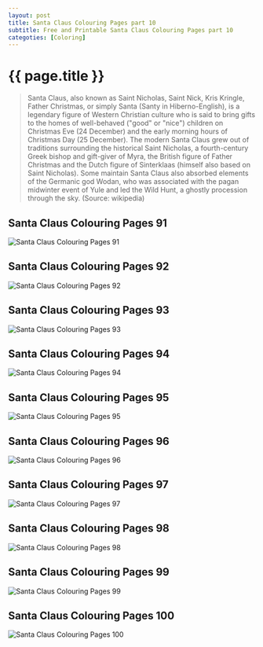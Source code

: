 ```yaml
---
layout: post
title: Santa Claus Colouring Pages part 10
subtitle: Free and Printable Santa Claus Colouring Pages part 10
categoties: [Coloring]
---
```

{{ page.title }}
================
> Santa Claus, also known as Saint Nicholas, Saint Nick, Kris Kringle, Father Christmas, or simply Santa (Santy in Hiberno-English), is a legendary figure of Western Christian culture who is said to bring gifts to the homes of well-behaved ("good" or "nice") children on Christmas Eve (24 December) and the early morning hours of Christmas Day (25 December). The modern Santa Claus grew out of traditions surrounding the historical Saint Nicholas, a fourth-century Greek bishop and gift-giver of Myra, the British figure of Father Christmas and the Dutch figure of Sinterklaas (himself also based on Saint Nicholas). Some maintain Santa Claus also absorbed elements of the Germanic god Wodan, who was associated with the pagan midwinter event of Yule and led the Wild Hunt, a ghostly procession through the sky. (Source: wikipedia)

## Santa Claus Colouring Pages 91
![Santa Claus Colouring Pages 91](https://hoanghabelle.github.io/images/Santa-Claus-Colouring-Pages%20(91).jpg "Santa Claus Colouring Pages 91")

## Santa Claus Colouring Pages 92
![Santa Claus Colouring Pages 92](https://hoanghabelle.github.io/images/Santa-Claus-Colouring-Pages%20(92).jpg "Santa Claus Colouring Pages 92")

## Santa Claus Colouring Pages 93
![Santa Claus Colouring Pages 93](https://hoanghabelle.github.io/images/Santa-Claus-Colouring-Pages%20(93).jpg "Santa Claus Colouring Pages 93")

## Santa Claus Colouring Pages 94
![Santa Claus Colouring Pages 94](https://hoanghabelle.github.io/images/Santa-Claus-Colouring-Pages%20(94).jpg "Santa Claus Colouring Pages 94")

<script async src="//pagead2.googlesyndication.com/pagead/js/adsbygoogle.js"></script><ins class="adsbygoogle" style="display:block" data-ad-format="fluid" data-ad-layout-key="-8i+1w-dq+e9+ft" data-ad-client="ca-pub-6753140515841889" data-ad-slot="6190446671"></ins> <script> (adsbygoogle = window.adsbygoogle || []).push({}); </script>

## Santa Claus Colouring Pages 95
![Santa Claus Colouring Pages 95](https://hoanghabelle.github.io/images/Santa-Claus-Colouring-Pages%20(95).jpg "Santa Claus Colouring Pages 95")

## Santa Claus Colouring Pages 96
![Santa Claus Colouring Pages 96](https://hoanghabelle.github.io/images/Santa-Claus-Colouring-Pages%20(96).jpg "Santa Claus Colouring Pages 96")

## Santa Claus Colouring Pages 97
![Santa Claus Colouring Pages 97](https://hoanghabelle.github.io/images/Santa-Claus-Colouring-Pages%20(97).jpg "Santa Claus Colouring Pages 97")

## Santa Claus Colouring Pages 98
![Santa Claus Colouring Pages 98](https://hoanghabelle.github.io/images/Santa-Claus-Colouring-Pages%20(98).jpg "Santa Claus Colouring Pages 98")

<script async src="//pagead2.googlesyndication.com/pagead/js/adsbygoogle.js"></script><ins class="adsbygoogle" style="display:block" data-ad-format="fluid" data-ad-layout-key="-8i+1w-dq+e9+ft" data-ad-client="ca-pub-6753140515841889" data-ad-slot="6190446671"></ins> <script> (adsbygoogle = window.adsbygoogle || []).push({}); </script>

## Santa Claus Colouring Pages 99
![Santa Claus Colouring Pages 99](https://hoanghabelle.github.io/images/Santa-Claus-Colouring-Pages%20(99).jpg "Santa Claus Colouring Pages 99")

## Santa Claus Colouring Pages 100
![Santa Claus Colouring Pages 100](https://hoanghabelle.github.io/images/Santa-Claus-Colouring-Pages%20(100).jpg "Santa Claus Colouring Pages 100")

